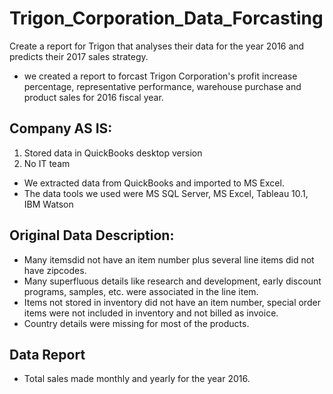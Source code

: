 # Trigon_Corporation_Data_Forcasting
Create a report for Trigon that analyses their data for the year 2016 and predicts their 2017 sales strategy.

- we created a report to forcast Trigon Corporation's profit increase percentage, representative performance, warehouse purchase and product sales for 2016 fiscal year.

## Company AS IS:
1. Stored data in QuickBooks desktop version
2. No IT team

- We extracted data from QuickBooks and imported to MS Excel.
- The data tools we used were MS SQL Server, MS Excel, Tableau 10.1, IBM Watson

## Original Data Description:
- Many itemsdid not have an item number plus several line items did not have zipcodes.
- Many superfluous details like research and development, early discount programs, samples, etc. were associated in the line item.
- Items not stored in inventory did not have an item number, special order items were not included in inventory and not billed as invoice.
- Country details were missing for most of the products.

## Data Report
- Total sales made monthly and yearly for the year 2016.
